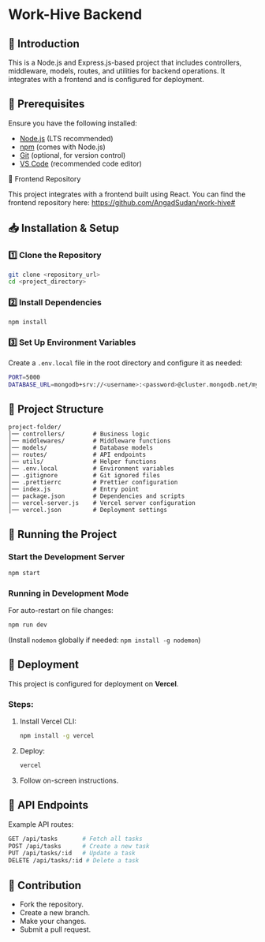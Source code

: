 # Work-Hive Backend

## 🚀 Introduction
This is a Node.js and Express.js-based project that includes controllers, middleware, models, routes, and utilities for backend operations. It integrates with a frontend and is configured for deployment.

## 📌 Prerequisites
Ensure you have the following installed:
- [Node.js](https://nodejs.org/) (LTS recommended)
- [npm](https://www.npmjs.com/) (comes with Node.js)
- [Git](https://git-scm.com/) (optional, for version control)
- [VS Code](https://code.visualstudio.com/) (recommended code editor)

👥 Frontend Repository

This project integrates with a frontend built using React. You can find the frontend repository here:
https://github.com/AngadSudan/work-hive#

## 📥 Installation & Setup
### 1️⃣ Clone the Repository
```sh
git clone <repository_url>
cd <project_directory>
```
### 2️⃣ Install Dependencies
```sh
npm install
```
### 3️⃣ Set Up Environment Variables
Create a `.env.local` file in the root directory and configure it as needed:
```sh
PORT=5000
DATABASE_URL=mongodb+srv://<username>:<password>@cluster.mongodb.net/mydb
```

## 📂 Project Structure
```
project-folder/
│── controllers/        # Business logic
│── middlewares/        # Middleware functions
│── models/             # Database models
│── routes/             # API endpoints
│── utils/              # Helper functions
│── .env.local          # Environment variables
│── .gitignore          # Git ignored files
│── .prettierrc         # Prettier configuration
│── index.js            # Entry point
│── package.json        # Dependencies and scripts
│── vercel-server.js    # Vercel server configuration
│── vercel.json         # Deployment settings
```

## 🚀 Running the Project
### Start the Development Server
```sh
npm start
```
### Running in Development Mode
For auto-restart on file changes:
```sh
npm run dev
```
(Install `nodemon` globally if needed: `npm install -g nodemon`)

## 🚢 Deployment
This project is configured for deployment on **Vercel**.
### Steps:
1. Install Vercel CLI:
   ```sh
   npm install -g vercel
   ```
2. Deploy:
   ```sh
   vercel
   ```
3. Follow on-screen instructions.

## 📡 API Endpoints
Example API routes:
```sh
GET /api/tasks       # Fetch all tasks
POST /api/tasks      # Create a new task
PUT /api/tasks/:id   # Update a task
DELETE /api/tasks/:id # Delete a task
```

## 🤝 Contribution
- Fork the repository.
- Create a new branch.
- Make your changes.
- Submit a pull request.



